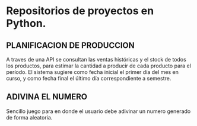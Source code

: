 # Repositorios de proyectos en Python.  
## PLANIFICACION DE PRODUCCION 

A traves de una API se consultan las ventas históricas y  el stock de todos los productos, para estimar  la cantidad a producir  de cada producto para el período. 
El sistema sugiere como fecha inicial el primer día del mes en curso, y como fecha final el último día correspondiente a semestre.


## ADIVINA EL NUMERO 

Sencillo juego para en donde el usuario debe adivinar un numero generado de forma aleatoria. 
